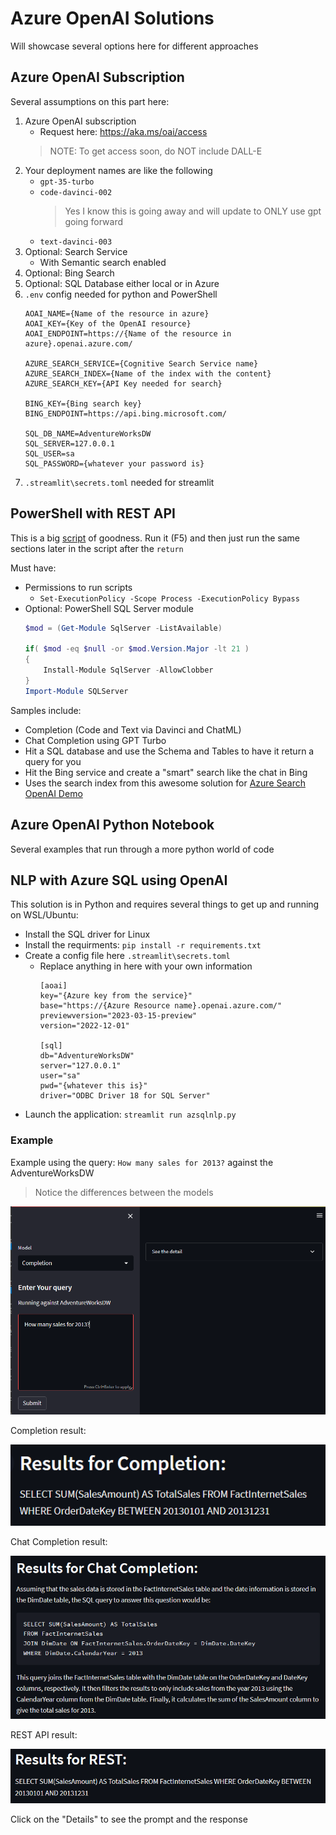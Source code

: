 # Azure OpenAI Solutions
Will showcase several options here for different approaches

<!-- [![Open in GitHub Codespaces](https://img.shields.io/static/v1?style=for-the-badge&label=GitHub+Codespaces&message=Open&color=brightgreen&logo=github)](https://github.com/codespaces/new?hide_repo_select=true&ref=main&repo=599293758&machine=standardLinux32gb&devcontainer_path=.devcontainer%2Fdevcontainer.json&location=WestUs2) -->

## Azure OpenAI Subscription
Several assumptions on this part here:
1. Azure OpenAI subscription
    - Request here: https://aka.ms/oai/access 
    > NOTE: To get access soon, do NOT include DALL-E
1. Your deployment names are like the following
    - `gpt-35-turbo`
    - `code-davinci-002`
        > Yes I know this is going away and will update to ONLY use gpt going forward
    - `text-davinci-003`
1. Optional: Search Service
    - With Semantic search enabled
1. Optional: Bing Search
1. Optional: SQL Database either local or in Azure
1. `.env` config needed for python and PowerShell
    ```text
    AOAI_NAME={Name of the resource in azure}
    AOAI_KEY={Key of the OpenAI resource}
    AOAI_ENDPOINT=https://{Name of the resource in azure}.openai.azure.com/

    AZURE_SEARCH_SERVICE={Cognitive Search Service name}
    AZURE_SEARCH_INDEX={Name of the index with the content}
    AZURE_SEARCH_KEY={API Key needed for search}

    BING_KEY={Bing search key}
    BING_ENDPOINT=https://api.bing.microsoft.com/

    SQL_DB_NAME=AdventureWorksDW
    SQL_SERVER=127.0.0.1
    SQL_USER=sa
    SQL_PASSWORD={whatever your password is}
    ```
1. `.streamlit\secrets.toml` needed for streamlit

## PowerShell with REST API
This is a big [script](aoai.ps1) of goodness. Run it (F5) and then just run the same sections later in the script after the `return`

Must have:
- Permissions to run scripts
    - `Set-ExecutionPolicy -Scope Process -ExecutionPolicy Bypass`
- Optional: PowerShell SQL Server module
    ```powershell
    $mod = (Get-Module SqlServer -ListAvailable)
    
    if( $mod -eq $null -or $mod.Version.Major -lt 21 )
    {
        Install-Module SqlServer -AllowClobber
    }
    Import-Module SQLServer
    ```

Samples include:
- Completion (Code and Text via Davinci and ChatML)
- Chat Completion using GPT Turbo
- Hit a SQL database and use the Schema and Tables to have it return a query for you
- Hit the Bing service and create a "smart" search like the chat in Bing
- Uses the search index from this awesome solution for [Azure Search OpenAI Demo](https://github.com/Azure-Samples/azure-search-openai-demo)

## Azure OpenAI Python Notebook
Several examples that run through a more python world of code

## NLP with Azure SQL using OpenAI
This solution is in Python and requires several things to get up and running on WSL/Ubuntu:
- Install the SQL driver for Linux
- Install the requirments: `pip install -r requirements.txt`
- Create a config file here `.streamlit\secrets.toml`
    - Replace anything in here with your own information
        ```text
        [aoai]
        key="{Azure key from the service}"
        base="https://{Azure Resource name}.openai.azure.com/"
        previewversion="2023-03-15-preview"
        version="2022-12-01"

        [sql]
        db="AdventureWorksDW"
        server="127.0.0.1"
        user="sa"
        pwd="{whatever this is}"
        driver="ODBC Driver 18 for SQL Server"
        ```
- Launch the application: `streamlit run azsqlnlp.py`
### Example
Example using the query: `How many sales for 2013?` against the AdventureWorksDW
> Notice the differences between the models

![input](img/sample-query.png)

Completion result:

![completion](img/completion.png)

Chat Completion result:

![completion](img/chat-completion.png)

REST API result:

![completion](img/rest-completion.png)

Click on the "Details" to see the prompt and the response

